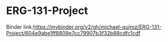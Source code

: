 # ERG-131-Project
Binder link:https://mybinder.org/v2/gh/michael-quiroz/ERG-131-Project/604e9abe1ff8809e7cc79907b3f32b88cdfc1cdf
